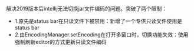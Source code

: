 解决2019版本后intellij无法切换jar文件编码的问题。突破了两个限制：

- 1.原先是status bar在只读文件下被禁用：新增了一个专供只读文件使用是status bar
- 2.由EncodingManager.setEncoding在打开多窗口时，切换功能失效：使用强制刷新editor的方式更新只读文件编码